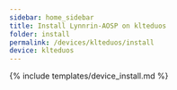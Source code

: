 ```yaml
---
sidebar: home_sidebar
title: Install Lynnrin-AOSP on klteduos
folder: install
permalink: /devices/klteduos/install
device: klteduos
---
```

{% include templates/device_install.md %}
